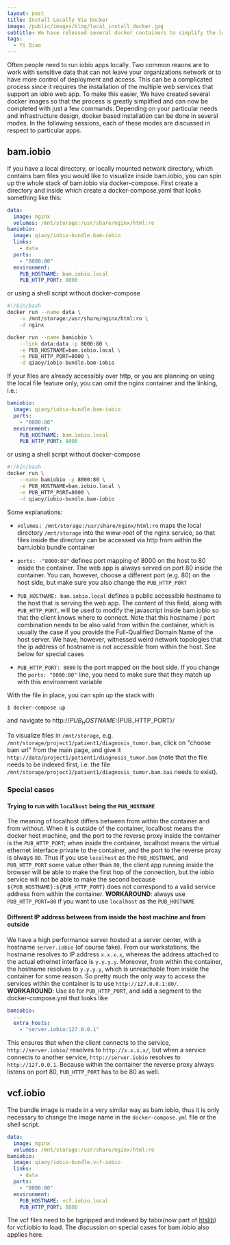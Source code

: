 ```yaml
---
layout: post
title: Install Locally Via Docker
image: /public/images/blog/local_install_docker.jpg
subtitle: We have released several docker containers to simplify the local install process
tags:
  - Yi Qiao
---
```


Often people need to run iobio apps locally. Two common reaons are to work with sensitive data that can not leave your organizations network or to have more control of deployment and access. This can be a complicated process since it requires the installation of the multiple web services that support an iobio web app. To make this easier, We have created several docker images so that the process is greatly simplified and can now be completed with just a few commands. Depending on your particular needs and infrastructure design, docker based installation can be done in several modes. In the following sessions, each of these modes are discussed in respect to particular apps.

## bam.iobio

If you have a local directory, or locally mounted network directory, which contains bam files you would like to visualize inside bam.iobio, you can spin up the whole stack of bam.iobio via docker-compose. First create a directory and inside which create a docker-compose.yaml that looks something like this:


```yaml
data:
  image: nginx
  volumes: /mnt/storage:/usr/share/nginx/html:ro
bamiobio:
  image: qiaoy/iobio-bundle.bam-iobio
  links:
    - data
  ports:
    - "8000:80"
  environment:
    PUB_HOSTNAME: bam.iobio.local
    PUB_HTTP_PORT: 8000
```

or using a shell script without docker-compose


```sh
#!/bin/bash
docker run --name data \
    -v /mnt/storage:/usr/share/nginx/html:ro \
    -d nginx

docker run --name bamiobio \
    --link data:data -p 8000:80 \
    -e PUB_HOSTNAME=bam.iobio.local \
    -e PUB_HTTP_PORT=8000 \
    -d qiaoy/iobio-bundle.bam-iobio
```


If your files are already accessibly over http, or you are planning on using the local file feature only, you can omit the nginx container and the linking, i.e.:


```yaml
bamiobio:
  image: qiaoy/iobio-bundle.bam-iobio
  ports:
    - "8000:80"
  environment:
    PUB_HOSTNAME: bam.iobio.local
    PUB_HTTP_PORT: 8000
```

or using a shell script without docker-compose

```sh
#!/bin/bash
docker run \
    --name bamiobio -p 8000:80 \
    -e PUB_HOSTNAME=bam.iobio.local \
    -e PUB_HTTP_PORT=8000 \
    -d qiaoy/iobio-bundle.bam-iobio
```

Some explanations:
  
  * `volumes: /mnt/storage:/usr/share/nginx/html:ro` maps the local directory `/mnt/storage` into the www-root of the nginx service, so that files inside the directory can be accessed via http from within the bam.iobio bundle container

  * `ports: -"8000:80"` defines port mapping of 8000 on the host to 80 inside the container. The web app is always served on port 80 inside the container. You can, however, choose a different port (e.g. 80) on the host side, but make sure you also change the `PUB_HTTP_PORT`

  * `PUB_HOSTNAME: bam.iobio.local` defines a public accessible hostname to the host that is serving the web app. The content of this field, along with `PUB_HTTP_PORT`, will be used to modify the javascript inside bam.iobio so that the client knows where to connect. Note that this hostname / port combination needs to be also valid from within the container, which is usually the case if you provide the Full-Qualified Domain Name of the host server. We have, however, witnessed weird network topologies that the ip address of hostname is not accessible from within the host. See below for special cases

  * `PUB_HTTP_PORT: 8000` is the port mapped on the host side. If you change the `ports: "8000:80"` line, you need to make sure that they match up with this environment variable

With the file in place, you can spin up the stack with

```bash
$ docker-compose up
```

and navigate to http://${PUB_HOSTNAME}:${PUB_HTTP_PORT}/

To visualize files in `/mnt/storage`, e.g. `/mnt/storage/project1/patient1/diagnosis_tumor.bam`, click on "choose bam url" from the main page, and give it `http://data/project1/patient1/diagnosis_tumor.bam` (note that the file needs to be indexed first, i.e. the file `/mnt/storage/project1/patient1/diagnosis_tumor.bam.bai` needs to exist).

### Special cases
#### Trying to run with `localhost` being the `PUB_HOSTNAME`
The meaning of localhost differs between from within the container and from without. When it is outside of the container, localhost means the docker host machine, and the port to the reverse proxy inside the container is the `PUB_HTTP_PORT`; when inside the container, localhost means the virtual ethernet interface private to the container, and the port to the reverse proxy is always `80`. Thus if you use `localhost` as the `PUB_HOSTNAME`, and `PUB_HTTP_PORT` some value other than `80`, the client app running inside the browser will be able to make the first hop of the connection, but the iobio service will not be able to make the second because `${PUB_HOSTNAME}:${PUB_HTTP_PORT}` does not correspond to a valid service address from within the container. **WORKAROUND**: always use `PUB_HTTP_PORT=80` if you want to use `localhost` as the `PUB_HOSTNAME`
#### Different IP address between from inside the host machine and from outside
We have a high performance server hosted at a server center, with a hostname `server.iobio` (of course fake). From our workstations, the hostname resolves to IP address `x.x.x.x`, whereas the address attached to the actual ethernet interface is `y.y.y.y`. Moreover, from within the container, the hostname resolves to `y.y.y.y`, which is unreachable from inside the container for some reason. So pretty much the only way to access the services within the container is to use `http://127.0.0.1:80/`. **WORKAROUND**: Use `80` for `PUB_HTTP_PORT`, and add a segment to the docker-compose.yml that looks like

```yaml
bamiobio:
  ...
  extra_hosts:
    - "server.iobio:127.0.0.1"
```

This ensures that when the client connects to the service, `http://server.iobio/` resolves to `http://x.x.x.x/`, but when a service connects to another service, `http://server.iobio` resolves to `http://127.0.0.1`. Because within the container the reverse proxy always listens on port 80, `PUB_HTTP_PORT` has to be 80 as well.

## vcf.iobio
The bundle image is made in a very similar way as bam.iobio, thus it is only necessary to change the image name in the `docker-compose.yml` file or the shell script. 

```yaml
data:
  image: nginx
  volumes: /mnt/storage:/usr/share/nginx/html:ro
bamiobio:
  image: qiaoy/iobio-bundle.vcf-iobio
  links:
    - data
  ports:
    - "8000:80"
  environment:
    PUB_HOSTNAME: vcf.iobio.local
    PUB_HTTP_PORT: 8000
```

The vcf files need to be bgzipped and indexed by tabix(now part of [htslib](http://www.htslib.org)) for vcf.iobio to load. The discussion on special cases for bam.iobio also applies here.